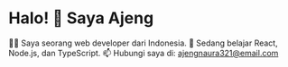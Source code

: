 # Halo! 👋 Saya Ajeng

👨‍💻 Saya seorang web developer dari Indonesia.
🌱 Sedang belajar React, Node.js, dan TypeScript.
📫 Hubungi saya di: ajengnaura321@email.com
